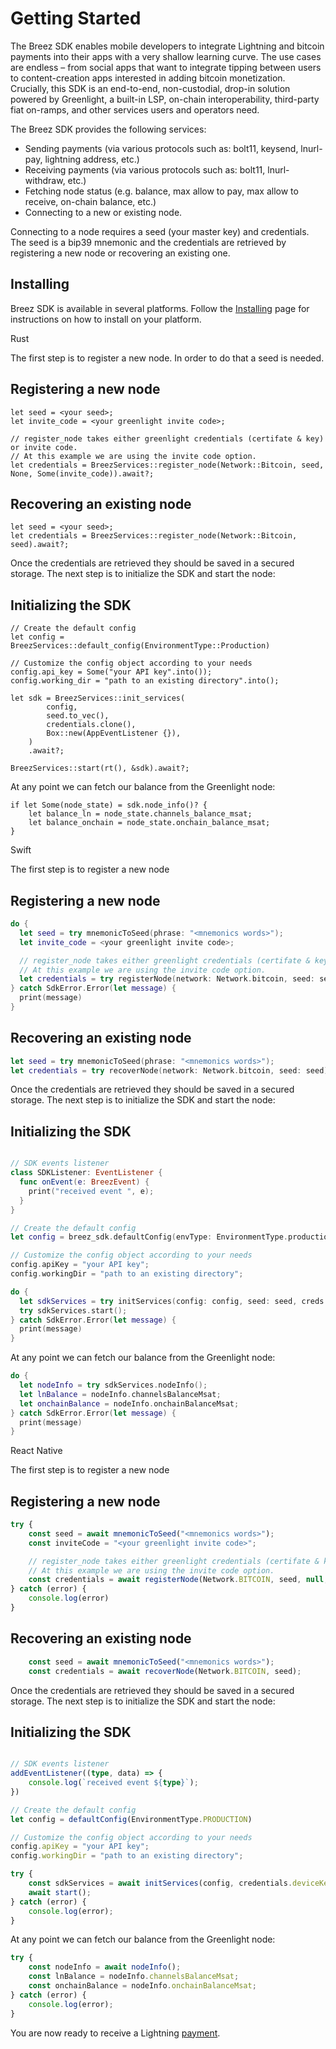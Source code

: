 # Getting Started

The Breez SDK enables mobile developers to integrate Lightning and bitcoin payments into their apps with a very shallow learning curve. The use cases are endless – from social apps that want to integrate tipping between users to content-creation apps interested in adding bitcoin monetization. Crucially, this SDK is an end-to-end, non-custodial, drop-in solution powered by Greenlight, a built-in LSP, on-chain interoperability, third-party fiat on-ramps, and other services users and operators need.

The Breez SDK provides the following services:

* Sending payments (via various protocols such as: bolt11, keysend, lnurl-pay, lightning address, etc.)
* Receiving payments (via various protocols such as: bolt11, lnurl-withdraw, etc.)
* Fetching node status (e.g. balance, max allow to pay, max allow to receive, on-chain balance, etc.)
* Connecting to a new or existing node.

Connecting to a node requires a seed (your master key) and credentials. The seed is a bip39 mnemonic and the credentials are retrieved by registering a new node or recovering an existing one.

## Installing

Breez SDK is available in several platforms. Follow the [Installing](install.md) page for instructions on how to install on your platform.

<custom-tabs category="lang">
<div slot="title">Rust</div>
<section>

The first step is to register a new node. In order to do that a seed is needed.
## Registering a new node
```rust,no_run
let seed = <your seed>;
let invite_code = <your greenlight invite code>;

// register_node takes either greenlight credentials (certifate & key) or invite code. 
// At this example we are using the invite code option.
let credentials = BreezServices::register_node(Network::Bitcoin, seed, None, Some(invite_code)).await?;
```

## Recovering an existing node
```rust,no_run
let seed = <your seed>;
let credentials = BreezServices::register_node(Network::Bitcoin, seed).await?;
```

Once the credentials are retrieved they should be saved in a secured storage.
The next step is to initialize the SDK and start the node:

## Initializing the SDK
```rust,no_run
// Create the default config
let config = BreezServices::default_config(EnvironmentType::Production)

// Customize the config object according to your needs
config.api_key = Some("your API key".into());
config.working_dir = "path to an existing directory".into();

let sdk = BreezServices::init_services(
        config,
        seed.to_vec(),
        credentials.clone(),
        Box::new(AppEventListener {}),
    )
    .await?;

BreezServices::start(rt(), &sdk).await?;
```

At any point we can fetch our balance from the Greenlight node:

```rust,no_run
if let Some(node_state) = sdk.node_info()? {
    let balance_ln = node_state.channels_balance_msat;
    let balance_onchain = node_state.onchain_balance_msat;
}
```
</section>
<div slot="title">Swift</div>
<section>

The first step is to register a new node
## Registering a new node
```swift
do {
  let seed = try mnemonicToSeed(phrase: "<mnemonics words>");
  let invite_code = <your greenlight invite code>;

  // register_node takes either greenlight credentials (certifate & key) or invite code. 
  // At this example we are using the invite code option.
  let credentials = try registerNode(network: Network.bitcoin, seed: seed, inviteCode: inviteCode); 
} catch SdkError.Error(let message) {
  print(message)
}
```

## Recovering an existing node
```swift
let seed = try mnemonicToSeed(phrase: "<mnemonics words>");
let credentials = try recoverNode(network: Network.bitcoin, seed: seed);
```

Once the credentials are retrieved they should be saved in a secured storage.
The next step is to initialize the SDK and start the node:

## Initializing the SDK
```swift

// SDK events listener
class SDKListener: EventListener {
  func onEvent(e: BreezEvent) {
    print("received event ", e);
  }
}

// Create the default config
let config = breez_sdk.defaultConfig(envType: EnvironmentType.production)

// Customize the config object according to your needs
config.apiKey = "your API key";
config.workingDir = "path to an existing directory";

do {
  let sdkServices = try initServices(config: config, seed: seed, creds: credentials, listener: SDKListener());
  try sdkServices.start();
} catch SdkError.Error(let message) {
  print(message)
}
```

At any point we can fetch our balance from the Greenlight node:

```swift
do {
  let nodeInfo = try sdkServices.nodeInfo();
  let lnBalance = nodeInfo.channelsBalanceMsat;
  let onchainBalance = nodeInfo.onchainBalanceMsat;
} catch SdkError.Error(let message) {
  print(message)
}
```

</section>
<div slot="title">React Native</div>
<section>

The first step is to register a new node
## Registering a new node
```typescript
try {
    const seed = await mnemonicToSeed("<mnemonics words>");
    const inviteCode = "<your greenlight invite code>";

    // register_node takes either greenlight credentials (certifate & key) or invite code. 
    // At this example we are using the invite code option.
    const credentials = await registerNode(Network.BITCOIN, seed, null, inviteCode); 
} catch (error) {
    console.log(error)
}
```

## Recovering an existing node
```typescript
    const seed = await mnemonicToSeed("<mnemonics words>");
    const credentials = await recoverNode(Network.BITCOIN, seed);
```

Once the credentials are retrieved they should be saved in a secured storage.
The next step is to initialize the SDK and start the node:

## Initializing the SDK
```typescript

// SDK events listener
addEventListener((type, data) => {
    console.log(`received event ${type}`);
})

// Create the default config
let config = defaultConfig(EnvironmentType.PRODUCTION)

// Customize the config object according to your needs
config.apiKey = "your API key";
config.workingDir = "path to an existing directory";

try {
    const sdkServices = await initServices(config, credentials.deviceKey, credentials.deviceCert, seed);
    await start();
} catch (error) {
    console.log(error);
}
```

At any point we can fetch our balance from the Greenlight node:

```typescript
try {
    const nodeInfo = await nodeInfo();
    const lnBalance = nodeInfo.channelsBalanceMsat;
    const onchainBalance = nodeInfo.onchainBalanceMsat;
} catch (error) {
    console.log(error);
}
```
</section>
</custom-tabs>

You are now ready to receive a Lightning [payment](payments.md).
